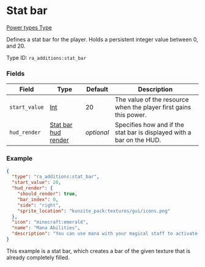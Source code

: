 # Stat bar
[Power types Type](../power_types_types.md)

Defines a stat bar for the player. Holds a persistent integer value between 0, and 20.

Type ID: `ra_additions:stat_bar`
### Fields
Field | Type | Default | Description
------|------|---------|-------------
`start_value` | [Int](../data_types/int.md) | 20 | The value of the resource when the player first gains this power.
`hud_render` | [Stat bar hud render](../data_types/stat_bar_hud_render.md) | _optional_ | Specifies how and if the stat bar is displayed with a bar on the HUD.

### Example
```json
{
  "type": "ra_additions:stat_bar",
  "start_value": 20,
  "hud_render": {
    "should_render": true,
    "bar_index": 0,
    "side": "right",
    "sprite_location": "kunzite_pack:textures/gui/icons.png"
  },
  "icon": "minecraft:emerald",
  "name": "Mana Abilities",
  "description": "You can use mana with your magical staff to activate its powers."
}
```
This example is a stat bar, which creates a bar of the given texture that is already completely filled.